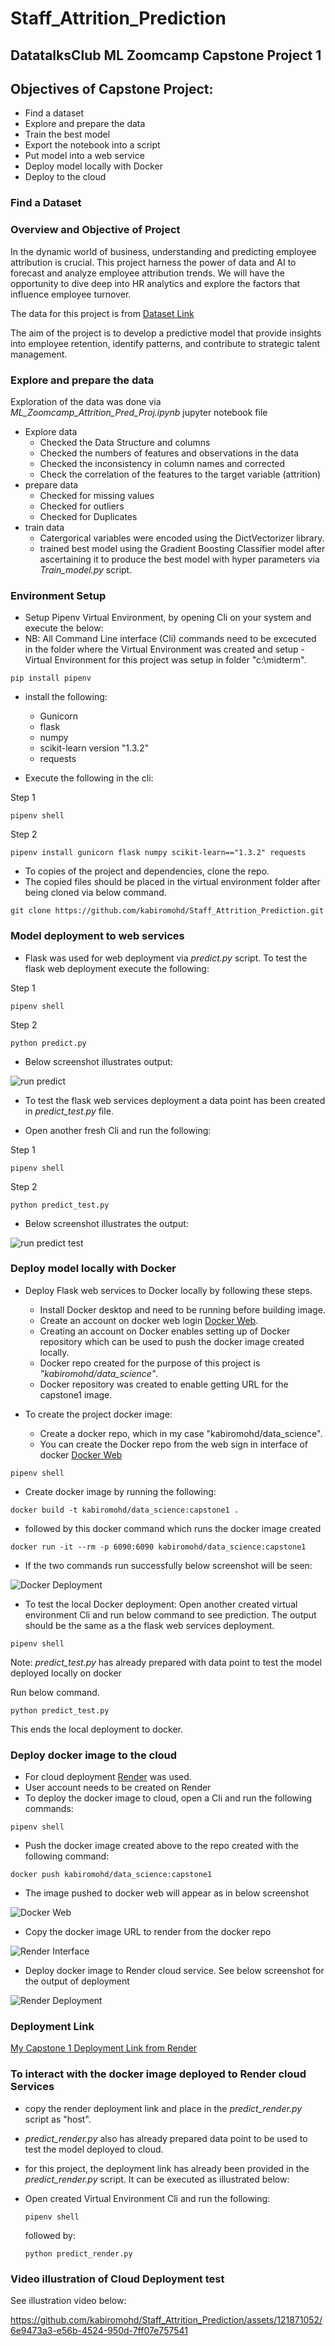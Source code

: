 # Staff_Attrition_Prediction
## DatatalksClub ML Zoomcamp Capstone Project 1
## Objectives of Capstone Project:
- Find a dataset
- Explore and prepare the data
- Train the best model
- Export the notebook into a script
- Put model into a web service
- Deploy model locally with Docker
- Deploy to the cloud
  
### Find a Dataset
### Overview and Objective of Project

In the dynamic world of business, understanding and predicting employee attribution is crucial. This project harness the power of data and AI to forecast and analyze employee attribution trends. We will have the opportunity to dive deep into HR analytics and explore the factors that influence employee turnover. 

The data for this project is from [Dataset Link](https://www.kaggle.com/competitions/bct-data-summit/data)

The aim of the project is to develop a predictive model that provide insights into employee retention, identify patterns, and contribute to strategic talent management.

### Explore and prepare the data
Exploration of the data was done via *ML_Zoomcamp_Attrition_Pred_Proj.ipynb* jupyter notebook file
- Explore data
  - Checked the Data Structure and columns
  - Checked the numbers of features and observations in the data
  - Checked the inconsistency in column names and corrected
  - Check the correlation of the features to the target variable (attrition)
- prepare data
  - Checked for missing values
  - Checked for outliers
  - Checked for Duplicates
- train data
  - Catergorical variables were encoded using the DictVectorizer library.
  - trained best model using the Gradient Boosting Classifier model after ascertaining it to produce the best model with hyper parameters via *Train_model.py* script.

 ### Environment Setup
- Setup Pipenv Virtual Environment, by opening Cli on your system and execute the below:
- NB: All Command Line interface (Cli) commands need to be excecuted in the folder where the Virtual Environment was created and setup - Virtual Environment for this project was setup in folder "c:\midterm".
  
```
pip install pipenv
```

- install the following:
  - Gunicorn
  - flask
  - numpy
  - scikit-learn version "1.3.2"
  - requests

- Execute the following in the cli:

Step 1
```
pipenv shell
```

Step 2
```
pipenv install gunicorn flask numpy scikit-learn=="1.3.2" requests
```

- To copies of the project and dependencies, clone the repo.
- The copied files should be placed in the virtual environment folder after being cloned via below command.

```
git clone https://github.com/kabiromohd/Staff_Attrition_Prediction.git
```

### Model deployment to web services
- Flask was used for web deployment via *predict.py* script. To test the flask web deployment execute the following:

Step 1
```
pipenv shell
```

Step 2
```
python predict.py
```

- Below screenshot illustrates output:

![run predict](https://github.com/kabiromohd/Staff_Attrition_Prediction/assets/121871052/742485a2-1f4a-40f2-ac6c-ac2d0068fe10)

- To test the flask web services deployment a data point has been created in *predict_test.py* file.

- Open another fresh Cli and run the following:

Step 1
```
pipenv shell
```

Step 2
```
python predict_test.py
```

- Below screenshot illustrates the output:

![run predict test](https://github.com/kabiromohd/Staff_Attrition_Prediction/assets/121871052/2014c241-82f9-4e58-aff5-a194a9ae2f36)


### Deploy model locally with Docker
- Deploy Flask web services to Docker locally by following these steps.
  
  - Install Docker desktop and need to be running before building image.
  - Create an account on docker web login [Docker Web](https://hub.docker.com).
  - Creating an account on Docker enables setting up of Docker repository which can be used to push the docker image created locally.
  - Docker repo created for the purpose of this project is *"kabiromohd/data_science"*.
  - Docker repository was created to enable getting URL for the capstone1 image.

- To create the project docker image:
  
  - Create a docker repo, which in my case "kabiromohd/data_science".
  - You can create the Docker repo from the web sign in interface of docker [Docker Web](https://hub.docker.com)

```
pipenv shell
```

- Create docker image by running the following:

```
docker build -t kabiromohd/data_science:capstone1 .
```

- followed by this docker command which runs the docker image created

```
docker run -it --rm -p 6090:6090 kabiromohd/data_science:capstone1
```

- If the two commands run successfully below screenshot will be seen:

![Docker Deployment](https://github.com/kabiromohd/Staff_Attrition_Prediction/assets/121871052/a7f86a23-a33f-4e48-b2dc-0fa7d8ec4279)

- To test the local Docker deployment:
Open another created virtual environment Cli and run below command to see prediction. The output should be the same as a the flask web services deployment.

```
pipenv shell
```

Note: *predict_test.py* has already prepared with data point to test the model deployed locally on docker

Run below command. 

```
python predict_test.py
```

This ends the local deployment to docker.

### Deploy docker image to the cloud

- For cloud deployment [Render](render.com) was used.
- User account needs to be created on Render
- To deploy the docker image to cloud, open a Cli and run the following commands:

```
pipenv shell
```

- Push the docker image created above to the repo created with the following command:

```
docker push kabiromohd/data_science:capstone1
```

- The image pushed to docker web will appear as in below screenshot

![Docker Web](https://github.com/kabiromohd/Staff_Attrition_Prediction/assets/121871052/4fa96c59-5927-4a6b-9aba-f97cf2ab622b)

- Copy the docker image URL to render from the docker repo

![Render Interface](https://github.com/kabiromohd/Staff_Attrition_Prediction/assets/121871052/a636a9f0-7d24-4c23-91c1-91990b6cb873)


- Deploy docker image to Render cloud service. See below screenshot for the output of deployment
  
![Render Deployment](https://github.com/kabiromohd/Staff_Attrition_Prediction/assets/121871052/5347603c-8b89-47e6-a70d-c61edb297520)


### Deployment Link

[My Capstone 1 Deployment Link from Render](https://ml-zoomcamp-capstone1.onrender.com)

### To interact with the docker image deployed to Render cloud Services

- copy the render deployment link and place in the *predict_render.py* script as "host".
- *predict_render.py* also has already prepared data point to be used to test the model deployed to cloud.
- for this project, the deployment link has already been provided in the *predict_render.py* script. It can be executed as illustrated below:
  
- Open created Virtual Environment Cli and run the following: 

  ```
  pipenv shell
  ```

  followed by:
  
  ```
  python predict_render.py
  ```
  
### Video illustration of Cloud Deployment test
See illustration video below:

https://github.com/kabiromohd/Staff_Attrition_Prediction/assets/121871052/6e9473a3-e56b-4524-950d-7ff07e757541
